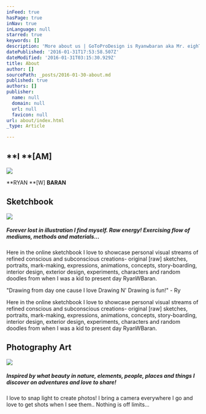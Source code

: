 ```yaml
---
inFeed: true
hasPage: true
inNav: true
inLanguage: null
starred: true
keywords: []
description: 'More about us | GoToProDesign is Ryanwbaran aka Mr. eighTTigers | Ready and creative | Edmonton web, communications, art and design services'
datePublished: '2016-01-31T17:53:58.507Z'
dateModified: '2016-01-31T03:15:30.929Z'
title: About
author: []
sourcePath: _posts/2016-01-30-about.md
published: true
authors: []
publisher:
  name: null
  domain: null
  url: null
  favicon: null
url: about/index.html
_type: Article

---
```

## **I **\[AM\]
![](https://s3-us-west-2.amazonaws.com/the-grid-img/p/5644f35b468878d21b71925f9c02fa60dad78a11.jpg)

**RYAN **\[W\] **BARAN**

## Sketchbook
![](https://the-grid-user-content.s3-us-west-2.amazonaws.com/007cb929-f41b-4a63-8dac-63d99d029713.jpg)

##### **Forever lost in illustration I find myself. Raw energy! Exercising flow of mediums, methods and materials...**

Here in the online sketchbook
I love to showcase personal visual streams of refined conscious and 
subconscious creations- original \[raw\] sketches, portraits, mark-making,
expressions, animations, concepts, story-boarding, interior design, 
exterior design, experiments, characters and random doodles from when I 
was a kid to present day RyanWBaran. 

"Drawing from day one cause I love Drawing N' Drawing is fun!" - Ry

Here in the online sketchbook
I love to showcase personal visual streams of refined conscious and 
subconscious creations- original \[raw\] sketches, portraits, mark-making,
expressions, animations, concepts, story-boarding, interior design, 
exterior design, experiments, characters and random doodles from when I 
was a kid to present day RyanWBaran. 

## Photography Art
![](https://the-grid-user-content.s3-us-west-2.amazonaws.com/e3dece7f-02c0-4bb6-af9d-97ca3fab30fa.jpg)

##### **Inspired by what beauty in nature, elements, people, places and things I discover on adventures and love to share!**

I love to snap light to create photos! I bring a camera 
everywhere I go and love to get shots when I see them.. Nothing is off 
limits...